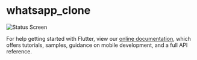 # whatsapp_clone



![Status Screen](https://i.ibb.co/X4h0Y0R/WhatsApp.jpg)


For help getting started with Flutter, view our
[online documentation](https://flutter.dev/docs), which offers tutorials,
samples, guidance on mobile development, and a full API reference.
